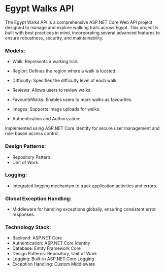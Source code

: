 # Egypt Walks API
The Egypt Walks API is a comprehensive ASP.NET Core Web API project designed to manage and explore walking trails across Egypt. This project is built with best practices in mind, incorporating several advanced features to ensure robustness, security, and maintainability.

### Models:

- Walk: Represents a walking trail.
- Region: Defines the region where a walk is located.

- Difficulty: Specifies the difficulty level of each walk.
- Reviews: Allows users to review walks.
- FavouriteWalks: Enables users to mark walks as favourites.
- Images: Supports image uploads for walks.
- Authentication and Authorization:

Implemented using ASP.NET Core Identity for secure user management and role-based access control.

### Design Patterns:

- Repository Pattern.
- Unit of Work.
  
### Logging:

- Integrated logging mechanism to track application activities and errors.
  
### Global Exception Handling:

- Middleware for handling exceptions globally, ensuring consistent error responses.

### Technology Stack:
- Backend: ASP.NET Core
- Authentication: ASP.NET Core Identity
- Database: Entity Framework Core
- Design Patterns: Repository, Unit of Work
- Logging: Built-in ASP.NET Core Logging
- Exception Handling: Custom Middleware
